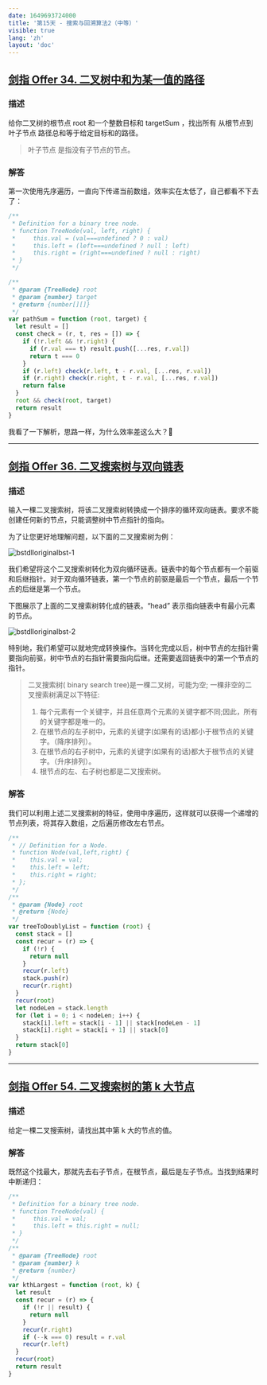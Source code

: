 ```yaml
---
date: 1649693724000
title: '第15天 - 搜索与回溯算法2（中等）'
visible: true
lang: 'zh'
layout: 'doc'
---
```


## [剑指 Offer 34. 二叉树中和为某一值的路径](https://leetcode-cn.com/problems/er-cha-shu-zhong-he-wei-mou-yi-zhi-de-lu-jing-lcof/)

### 描述

给你二叉树的根节点 root 和一个整数目标和 targetSum ，找出所有 从根节点到叶子节点 路径总和等于给定目标和的路径。

> 叶子节点 是指没有子节点的节点。

### 解答

第一次使用先序遍历，一直向下传递当前数组，效率实在太低了，自己都看不下去了：

```javascript
/**
 * Definition for a binary tree node.
 * function TreeNode(val, left, right) {
 *     this.val = (val===undefined ? 0 : val)
 *     this.left = (left===undefined ? null : left)
 *     this.right = (right===undefined ? null : right)
 * }
 */

/**
 * @param {TreeNode} root
 * @param {number} target
 * @return {number[][]}
 */
var pathSum = function (root, target) {
  let result = []
  const check = (r, t, res = []) => {
    if (!r.left && !r.right) {
      if (r.val === t) result.push([...res, r.val])
      return t === 0
    }
    if (r.left) check(r.left, t - r.val, [...res, r.val])
    if (r.right) check(r.right, t - r.val, [...res, r.val])
    return false
  }
  root && check(root, target)
  return result
}
```

我看了一下解析，思路一样，为什么效率差这么大？🤣

---

## [剑指 Offer 36. 二叉搜索树与双向链表](https://leetcode-cn.com/problems/er-cha-sou-suo-shu-yu-shuang-xiang-lian-biao-lcof/)

### 描述

输入一棵二叉搜索树，将该二叉搜索树转换成一个排序的循环双向链表。要求不能创建任何新的节点，只能调整树中节点指针的指向。

为了让您更好地理解问题，以下面的二叉搜索树为例：

![bstdlloriginalbst-1](https://assets.leetcode.com/uploads/2018/10/12/bstdlloriginalbst.png)

我们希望将这个二叉搜索树转化为双向循环链表。链表中的每个节点都有一个前驱和后继指针。对于双向循环链表，第一个节点的前驱是最后一个节点，最后一个节点的后继是第一个节点。

下图展示了上面的二叉搜索树转化成的链表。“head” 表示指向链表中有最小元素的节点。

![bstdlloriginalbst-2](https://assets.leetcode.com/uploads/2018/10/12/bstdllreturndll.png)

特别地，我们希望可以就地完成转换操作。当转化完成以后，树中节点的左指针需要指向前驱，树中节点的右指针需要指向后继。还需要返回链表中的第一个节点的指针。

> 二叉搜索树( binary search tree)是一棵二叉树，可能为空; 一棵非空的二叉搜索树满足以下特征:
>
> 1. 每个元素有一个关键字，并且任意两个元素的关键字都不同;因此，所有的关键字都是唯一的。
> 2. 在根节点的左子树中，元素的关键字(如果有的话)都小于根节点的关键字。（降序排列）。
> 3. 在根节点的右子树中，元素的关键字(如果有的话)都大于根节点的关键字。（升序排列）。
> 4. 根节点的左、右子树也都是二叉搜索树。

### 解答

我们可以利用上述二叉搜索树的特征，使用中序遍历，这样就可以获得一个递增的节点列表，将其存入数组，之后遍历修改左右节点。

```javascript
/**
 * // Definition for a Node.
 * function Node(val,left,right) {
 *    this.val = val;
 *    this.left = left;
 *    this.right = right;
 * };
 */
/**
 * @param {Node} root
 * @return {Node}
 */
var treeToDoublyList = function (root) {
  const stack = []
  const recur = (r) => {
    if (!r) {
      return null
    }
    recur(r.left)
    stack.push(r)
    recur(r.right)
  }
  recur(root)
  let nodeLen = stack.length
  for (let i = 0; i < nodeLen; i++) {
    stack[i].left = stack[i - 1] || stack[nodeLen - 1]
    stack[i].right = stack[i + 1] || stack[0]
  }
  return stack[0]
}
```

---

## [剑指 Offer 54. 二叉搜索树的第 k 大节点](https://leetcode-cn.com/problems/er-cha-sou-suo-shu-de-di-kda-jie-dian-lcof/)

### 描述

给定一棵二叉搜索树，请找出其中第 k 大的节点的值。

### 解答

既然这个找最大，那就先去右子节点，在根节点，最后是左子节点。当找到结果时中断递归：

```javascript
/**
 * Definition for a binary tree node.
 * function TreeNode(val) {
 *     this.val = val;
 *     this.left = this.right = null;
 * }
 */
/**
 * @param {TreeNode} root
 * @param {number} k
 * @return {number}
 */
var kthLargest = function (root, k) {
  let result
  const recur = (r) => {
    if (!r || result) {
      return null
    }
    recur(r.right)
    if (--k === 0) result = r.val
    recur(r.left)
  }
  recur(root)
  return result
}
```
